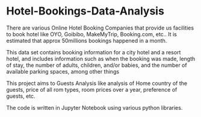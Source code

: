 # Hotel-Bookings-Data-Analysis

There are various Online Hotel Booking Companies that provide us facilities to book hotel like OYO, Goibibo, MakeMyTrip, Booking.com, etc..
It is estimated that approx 50millions bookings happened in a month.

This data set contains booking information for a city hotel and a resort hotel, and includes information such as when the booking was made, length of stay, the number of adults, children, and/or babies, and the number of available parking spaces, among other things

This project aims to Guests Analysis like analysis of Home country of the guests, price of all rom types, room prices over a year, preference of guests, etc.

The code is written in Jupyter Notebook using various python libraries.
